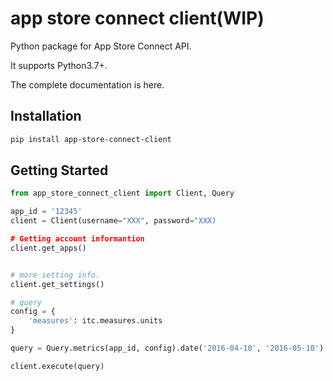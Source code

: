# app store connect client(WIP)

Python package for App Store Connect API.

It supports Python3.7+.

The complete documentation is here.

## Installation

```bash
pip install app-store-connect-client
```

## Getting Started

```python
from app_store_connect_client import Client, Query

app_id = '12345'
client = Client(username="XXX", password="XXX)

# Getting account informantion
client.get_apps()


# more setting info.
client.get_settings() 

# query
config = {
    'measures': itc.measures.units
}

query = Query.metrics(app_id, config).date('2016-04-10', '2016-05-10')

client.execute(query)
```